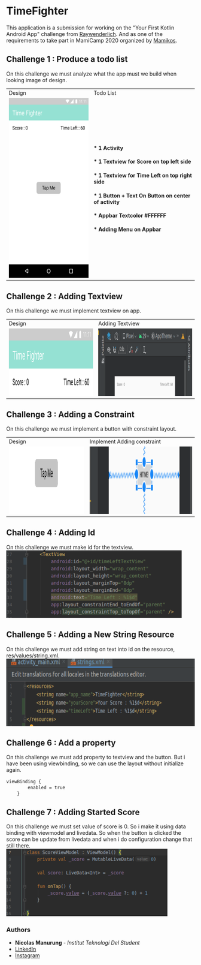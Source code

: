 # TimeFighter

This application is a submission for working on the "Your First Kotlin Android App" challenge from [Raywenderlich](https://www.raywenderlich.com/4936497-your-first-kotlin-android-app).
And as one of the requirements to take part in MamiCamp 2020 organized by [Mamikos](https://mamikos.com/).

## Challenge 1 : Produce a todo list
On this challenge we must analyze what the app must we build when looking image of design.
<table>
  <tr>
    <td>Design</td>
     <td>Todo List</td>
  </tr>
  <tr>
    <td><img src="https://github.com/nick2905/TimeFighter/blob/master/screenshot/challenge_basic_todo_list.png" width=270 height=480></td>
    <td>
      <h4>* 1 Activity</h4>
      <h4>* 1 Textview for Score on top left side</h4>
      <h4>* 1 Textview for Time Left on top right side</h4>
      <h4>* 1 Button + Text On Button on center of activity</h4>
      <h4>* Appbar Textcolor #FFFFFF</h4>
      <h4>* Adding Menu on Appbar</h4>
    </td>
  </tr>
 </table>

## Challenge 2 : Adding Textview
On this challenge we must implement textview on app.
<table>
  <tr>
    <td>Design</td>
     <td>Adding Textview</td>
  </tr>
  <tr>
    <td><img src="https://github.com/nick2905/TimeFighter/blob/master/screenshot/challenge_basic_add_textview.png" height=180></td>
    <td>
      <img src="https://github.com/nick2905/TimeFighter/blob/master/screenshot/challenge_add_text_view_implement.png" height=180>
    </td>
  </tr>
 </table>

## Challenge 3 : Adding a Constraint
On this challenge we must implement a button with constraint layout.
<table>
  <tr>
    <td>Design</td>
    <td>Implement Adding constraint</td>
  </tr>
  <tr>
    <td><img src="https://github.com/nick2905/TimeFighter/blob/master/screenshot/challenge_basic_adding_constraint.png" height=180></td>
    <td><img src="https://github.com/nick2905/TimeFighter/blob/master/screenshot/challenge_implement_adding_constraint.png" height=180></td>
  </tr>
</table>

## Challenge 4 : Adding Id
On this challenge we must make id for the textview.
<br>
<img src="https://github.com/nick2905/TimeFighter/blob/master/screenshot/challenge_adding_id.png" height=180/>

## Challenge 5 : Adding a New String Resource
On this challenge we must add string on text into id on the resource, res/values/string.xml.
<br>
<img src="https://github.com/nick2905/TimeFighter/blob/master/screenshot/challenge_adding_string.png" height=180/>

## Challenge 6 : Add a property
On this challenge we must add property to textview and the button. But i have been using viewbinding, so we can use the layout without initialize again.
```
viewBinding {
        enabled = true
    }
```
## Challenge 7 : Adding Started Score
On this challenge we must set value of score is 0. So i make it using data binding with viewmodel and livedata. So when the button is clicked the score can be update from livedata and when i do configuration change that still there.
<br>
<img src="https://github.com/nick2905/TimeFighter/blob/master/screenshot/challenge_display_starting_score.png" height=180/>


### Authors

* **Nicolas Manurung** - *Institut Teknologi Del Student* 
* [LinkedIn](https://www.linkedin.com/in/nicolas-manurung-263204190/)
* [Instagram](https://www.instagram.com/nicolasmanurung/)
